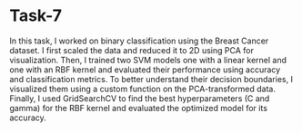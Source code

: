 # Task-7
In this task, I worked on binary classification using the Breast Cancer dataset. I first scaled the data and reduced it to 2D using PCA for visualization. Then, I trained two SVM models one with a linear kernel and one with an RBF kernel and evaluated their performance using accuracy and classification metrics.
To better understand their decision boundaries, I visualized them using a custom function on the PCA-transformed data. Finally, I used GridSearchCV to find the best hyperparameters (C and gamma) for the RBF kernel and evaluated the optimized model for its accuracy.
